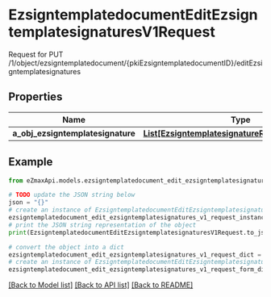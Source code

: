 # EzsigntemplatedocumentEditEzsigntemplatesignaturesV1Request

Request for PUT /1/object/ezsigntemplatedocument/{pkiEzsigntemplatedocumentID}/editEzsigntemplatesignatures

## Properties

Name | Type | Description | Notes
------------ | ------------- | ------------- | -------------
**a_obj_ezsigntemplatesignature** | [**List[EzsigntemplatesignatureRequestCompound]**](EzsigntemplatesignatureRequestCompound.md) |  | 

## Example

```python
from eZmaxApi.models.ezsigntemplatedocument_edit_ezsigntemplatesignatures_v1_request import EzsigntemplatedocumentEditEzsigntemplatesignaturesV1Request

# TODO update the JSON string below
json = "{}"
# create an instance of EzsigntemplatedocumentEditEzsigntemplatesignaturesV1Request from a JSON string
ezsigntemplatedocument_edit_ezsigntemplatesignatures_v1_request_instance = EzsigntemplatedocumentEditEzsigntemplatesignaturesV1Request.from_json(json)
# print the JSON string representation of the object
print(EzsigntemplatedocumentEditEzsigntemplatesignaturesV1Request.to_json())

# convert the object into a dict
ezsigntemplatedocument_edit_ezsigntemplatesignatures_v1_request_dict = ezsigntemplatedocument_edit_ezsigntemplatesignatures_v1_request_instance.to_dict()
# create an instance of EzsigntemplatedocumentEditEzsigntemplatesignaturesV1Request from a dict
ezsigntemplatedocument_edit_ezsigntemplatesignatures_v1_request_form_dict = ezsigntemplatedocument_edit_ezsigntemplatesignatures_v1_request.from_dict(ezsigntemplatedocument_edit_ezsigntemplatesignatures_v1_request_dict)
```
[[Back to Model list]](../README.md#documentation-for-models) [[Back to API list]](../README.md#documentation-for-api-endpoints) [[Back to README]](../README.md)


